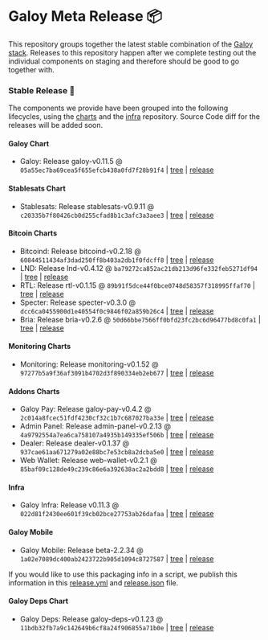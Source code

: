 # Galoy Meta Release 📦

This repository groups together the latest stable combination of the [Galoy stack](https://github.com/GaloyMoney/awesome-galoy#tech-components). 
Releases to this repository happen after we complete testing out the individual components on staging and therefore should be good to go together with.

### Stable Release 🎉

The components we provide have been grouped into the following lifecycles, using the [charts](https://github.com/GaloyMoney/charts) and the [infra](https://github.com/GaloyMoney/galoy-infra) repository. 
Source Code diff for the releases will be added soon.

#### Galoy Chart
- Galoy: Release galoy-v0.11.5 @ `05a55ec7ba69cea5f655efcb438a0fd7f28b91f4` | [tree](https://github.com/GaloyMoney/charts/tree/05a55ec7ba69cea5f655efcb438a0fd7f28b91f4/charts/galoy) | [release](https://github.com/GaloyMoney/charts/releases/tag/galoy-v0.11.5)

#### Stablesats Chart
- Stablesats: Release stablesats-v0.9.11 @ `c20335b7f80426cb0d255cfad8b1c3afc3a3aee3` | [tree](https://github.com/GaloyMoney/charts/tree/c20335b7f80426cb0d255cfad8b1c3afc3a3aee3/charts/stablesats) | [release](https://github.com/GaloyMoney/charts/releases/tag/stablesats-v0.9.11)

#### Bitcoin Charts
- Bitcoind: Release bitcoind-v0.2.18 @ `60844511434af3dad250ff8b403a2db1f0fdcff8` | [tree](https://github.com/GaloyMoney/charts/tree/60844511434af3dad250ff8b403a2db1f0fdcff8/charts/bitcoind) | [release](https://github.com/GaloyMoney/charts/releases/tag/bitcoind-v0.2.18)
- LND: Release lnd-v0.4.12 @ `ba79272ca852ac21db213d96fe332feb5271df94` | [tree](https://github.com/GaloyMoney/charts/tree/ba79272ca852ac21db213d96fe332feb5271df94/charts/lnd) | [release](https://github.com/GaloyMoney/charts/releases/tag/lnd-v0.4.12)
- RTL: Release rtl-v0.1.15 @ `89b91f5dce44f0bce0748d58357f318995ffaf70` | [tree](https://github.com/GaloyMoney/charts/tree/89b91f5dce44f0bce0748d58357f318995ffaf70/charts/rtl) | [release](https://github.com/GaloyMoney/charts/releases/tag/rtl-v0.1.15)
- Specter: Release specter-v0.3.0 @ `dcc6ca0455900d1e40554f0c9846f02a859b26c4` | [tree](https://github.com/GaloyMoney/charts/tree/dcc6ca0455900d1e40554f0c9846f02a859b26c4/charts/specter) | [release](https://github.com/GaloyMoney/charts/releases/tag/specter-v0.3.0)
- Bria: Release bria-v0.2.6 @ `50d66bbe7566ff0bfd23fc2bc6d96477bd8c0fa1` | [tree](https://github.com/GaloyMoney/charts/tree/50d66bbe7566ff0bfd23fc2bc6d96477bd8c0fa1/charts/bria) | [release](https://github.com/GaloyMoney/charts/releases/tag/bria-v0.2.6)

#### Monitoring Charts
- Monitoring: Release monitoring-v0.1.52 @ `97277b5a9f36af3091b4702d3f890334eb2eb677` | [tree](https://github.com/GaloyMoney/charts/tree/97277b5a9f36af3091b4702d3f890334eb2eb677/charts/monitoring) | [release](https://github.com/GaloyMoney/charts/releases/tag/monitoring-v0.1.52)

#### Addons Charts
- Galoy Pay: Release galoy-pay-v0.4.2 @ `2c014a8fcec51fdf4230cf32c1b7c687027ba33e` | [tree](https://github.com/GaloyMoney/charts/tree/2c014a8fcec51fdf4230cf32c1b7c687027ba33e/charts/galoy-pay) | [release](https://github.com/GaloyMoney/charts/releases/tag/galoy-pay-v0.4.2)
- Admin Panel: Release admin-panel-v0.2.13 @ `4a9792554a7ea6ca758107a4935b149335ef506b` | [tree](https://github.com/GaloyMoney/charts/tree/4a9792554a7ea6ca758107a4935b149335ef506b/charts/admin-panel) | [release](https://github.com/GaloyMoney/charts/releases/tag/admin-panel-v0.2.13)
- Dealer: Release dealer-v0.1.37 @ `937cae61aa671279a02e88bc7e53cb8a2dcba5e0` | [tree](https://github.com/GaloyMoney/charts/tree/937cae61aa671279a02e88bc7e53cb8a2dcba5e0/charts/dealer) | [release](https://github.com/GaloyMoney/charts/releases/tag/dealer-v0.1.37)
- Web Wallet: Release web-wallet-v0.2.1 @ `85baf09c128de49c239c86e6a392638ac2a2bdd8` | [tree](https://github.com/GaloyMoney/charts/tree/85baf09c128de49c239c86e6a392638ac2a2bdd8/charts/web-wallet) | [release](https://github.com/GaloyMoney/charts/releases/tag/web-wallet-v0.2.1)

#### Infra

- Galoy Infra: Release v0.11.3 @ `022d81f2430ee601f39cb02bce27753ab26dafaa` | [tree](https://github.com/GaloyMoney/galoy-infra/tree/022d81f2430ee601f39cb02bce27753ab26dafaa) | [release](https://github.com/GaloyMoney/galoy-infra/releases/tag/v0.11.3)

#### Galoy Mobile

- Galoy Mobile: Release beta-2.2.34 @ `1a02e7089dc400ab2423722b905d1094c8727587` | [tree](https://github.com/GaloyMoney/galoy-mobile/tree/1a02e7089dc400ab2423722b905d1094c8727587) | [release](https://github.com/GaloyMoney/galoy-mobile/releases/tag/beta-2.2.34)

If you would like to use this packaging info in a script, we publish this information in this [release.yml](./release.yml) and [release.json](./release.json) file.

#### Galoy Deps Chart
- Galoy Deps: Release galoy-deps-v0.1.23 @ `11bdb32fb7a9c142649b6cf8a24f906855a71b0e` | [tree](https://github.com/GaloyMoney/charts/tree/11bdb32fb7a9c142649b6cf8a24f906855a71b0e/charts/galoy-deps) | [release](https://github.com/GaloyMoney/charts/releases/tag/galoy-deps-v0.1.23)
